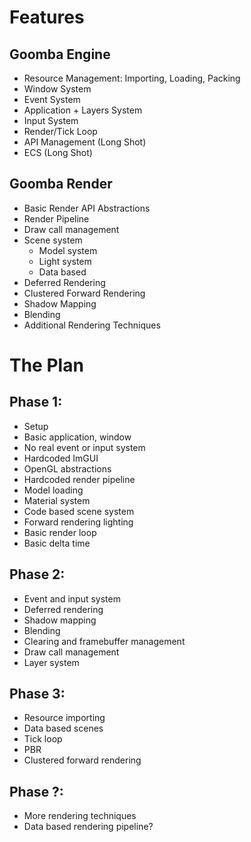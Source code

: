 # Features
## Goomba Engine
- Resource Management: Importing, Loading, Packing
- Window System
- Event System
- Application + Layers System
- Input System
- Render/Tick Loop
- API Management (Long Shot)
- ECS (Long Shot)

## Goomba Render
- Basic Render API Abstractions
- Render Pipeline
- Draw call management
- Scene system
    - Model system
    - Light system
    - Data based
- Deferred Rendering
- Clustered Forward Rendering
- Shadow Mapping
- Blending
- Additional Rendering Techniques

# The Plan
## Phase 1:
- Setup
- Basic application, window
- No real event or input system
- Hardcoded ImGUI
- OpenGL abstractions
- Hardcoded render pipeline
- Model loading
- Material system
- Code based scene system
- Forward rendering lighting
- Basic render loop
- Basic delta time

## Phase 2:
- Event and input system
- Deferred rendering
- Shadow mapping
- Blending
- Clearing and framebuffer management
- Draw call management
- Layer system

## Phase 3:
- Resource importing
- Data based scenes
- Tick loop
- PBR
- Clustered forward rendering

## Phase ?:
- More rendering techniques
- Data based rendering pipeline?